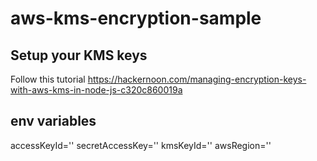 # aws-kms-encryption-sample

## Setup your KMS keys

Follow this tutorial
https://hackernoon.com/managing-encryption-keys-with-aws-kms-in-node-js-c320c860019a

## env variables

accessKeyId=''
secretAccessKey=''
kmsKeyId=''
awsRegion=''
